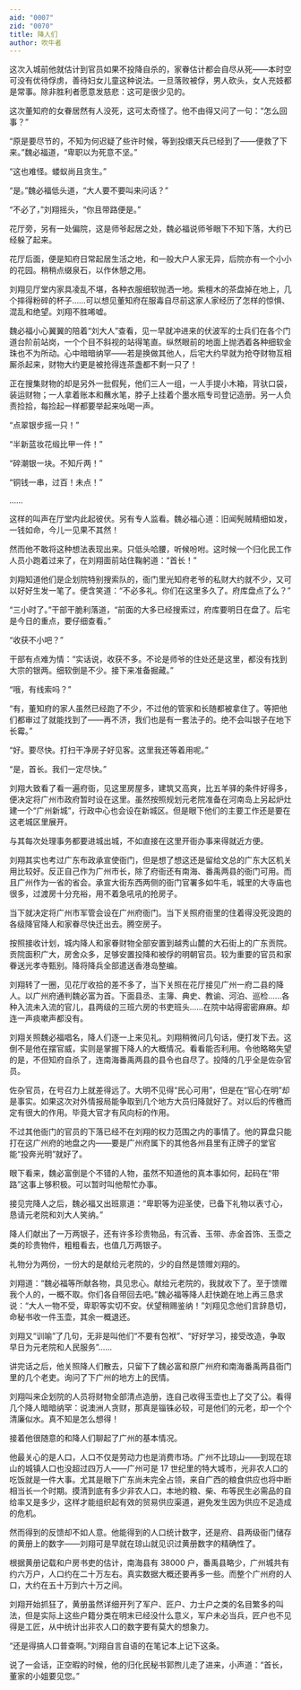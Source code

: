 ```yaml
---
aid: "0007"
zid: "0070"
title: 降人们
author: 吹牛者
---
```


这次入城前他就估计到官员如果不投降自杀的，家眷估计都会自尽从死——本时空可没有优待俘虏，善待妇女儿童这种说法。一旦落败被俘，男人砍头，女人充妓都是常事。除非胜利者愿意发慈悲：这可是很少见的。

这次董知府的女眷居然有人没死，这可太奇怪了。他不由得又问了一句：“怎么回事？”

“原是要尽节的，不知为何迟疑了些许时候，等到投缳天兵已经到了——便救了下来。”魏必福道，“卑职以为死意不坚。”

“这也难怪。蝼蚁尚且贪生。”

“是。”魏必福低头道，“大人要不要叫来问话？”

“不必了，”刘翔摇头，“你且带路便是。”

花厅旁，另有一处偏院，这是师爷起居之处，魏必福说师爷眼下不知下落，大约已经躲了起来。

花厅后面，便是知府日常起居生活之地，和一般大户人家无异，后院亦有一个小小的花园。稍稍点缀泉石，以作休憩之用。

刘翔见厅堂内家具凌乱不堪，各种衣服细软抛洒一地。紫檀木的茶盘掉在地上，几个摔得粉碎的杯子……可以想见董知府在服毒自尽前这家人家经历了怎样的惊惧、混乱和绝望。刘翔不胜唏嘘。

魏必福小心翼翼的陪着“刘大人”查看，见一早就冲进来的伏波军的士兵们在各个门道台阶前站岗，一个个目不斜视的站得笔直。纵然眼前的地面上抛洒着各种细软金珠也不为所动。心中暗暗纳罕——若是换做其他人，后宅大约早就为抢夺财物互相厮杀起来，财物大约更是被抢得连茶盏都不剩一只了！

正在搜集财物的却是另外一批假髡，他们三人一组，一人手提小木箱，背驮口袋，装运财物；一人拿着账本和蘸水笔，脖子上挂着个墨水瓶专司登记造册。另一人负责捡拾，每捡起一样都要举起来吆喝一声。

“点翠银步摇一只！”

“半新蓝妆花缎比甲一件！”

“碎潮银一块。不知斤两！”

“铜钱一串，过百！未点！”

……

这样的叫声在厅堂内此起彼伏。另有专人监看。魏必福心道：旧闻髡贼精细如发，一钱如命，今儿一见果不其然！

然而他不敢将这种想法表现出来。只低头哈腰，听候吩咐。这时候一个归化民工作人员小跑着过来了，在刘翔面前站住鞠躬道：“首长！”

刘翔知道他们是企划院特别搜索队的，衙门里光知府老爷的私财大约就不少，又可以好好生发一笔了。便含笑道：“不必多礼。你们在这里多久了。府库盘点了么？”

“三小时了。”干部干脆利落道，“前面的大多已经搜索过，府库要明日在盘了。后宅是今日的重点，要仔细查看。”

“收获不小吧？”

干部有点难为情：“实话说，收获不多。不论是师爷的住处还是这里，都没有找到大宗的银两。细软倒是不少。接下来准备掘藏。”

“哦，有线索吗？”

“有，董知府的家人虽然已经跑了不少，不过他的管家和长随都被拿住了。等把他们都审过了就能找到了——再不济，我们也是有一套法子的。绝不会叫银子在地下长霉。”

“好。要尽快。打扫干净房子好见客。这里我还等着用呢。”

“是，首长。我们一定尽快。”

刘翔大致看了看一遍府衙，见这里房屋多，建筑又高爽，比五羊驿的条件好得多，便决定将广州市政府暂时设在这里。虽然按照规划元老院准备在河南岛上另起炉灶建一个“广州新城”，行政中心也会设在新城区。但是眼下他们的主要工作还是要在这老城区里展开。

与其每次处理事务都要进城出城，不如直接在这里开衙办事来得就近方便。

刘翔其实也考过广东布政承宣使衙门，但是想了想这还是留给文总的广东大区机关用比较好。反正自己作为广州市长，除了府衙还有南海、番禹两县的衙门可用。而且广州作为一省的省会。承宣大街东西两侧的衙门官署多如牛毛，城里的大寺庙也很多，过渡房十分充裕，用不着急吼吼的抢房子。

当下就决定将广州市军管会设在广州府衙门。当下关照府衙里的住着得没死没跑的各级降官降人和家眷尽快迁出去。腾空房子。

按照接收计划，城内降人和家眷财物全部安置到越秀山麓的大石街上的广东贡院。贡院面积广大，房舍众多，足够安置投降和被俘的明朝官员。较为重要的官员和家眷送光孝寺甄别。降将降兵全部遣送香港岛整编。

刘翔转了一圈，见花厅收拾的差不多了，当下关照在花厅接见广州一府二县的降人。以广州府通判魏必富为首。下面县丞、主簿、典史、教谕、河泊、巡检……各种入流未入流的官儿，县两级的三班六房的书吏班头……在院中站得密密麻麻。却连一声痰嗽声都没有。

刘翔关照魏必福唱名，降人们逐一上来见礼。刘翔稍微问几句话，便打发下去。这倒不是他在摆官威，实则是掌握下降人的大概情况。看看能否利用。令他略略失望的是，不但知府自杀了，连南海番禹两县的县令也自尽了。投降的几乎全是佐杂官员。

佐杂官员，在号召力上就差得远了。大明不见得“民心可用”，但是在“官心在明”却是事实。如果这次对外情报局能争取到几个地方大员归降就好了。对以后的传檄而定有很大的作用。毕竟大官才有风向标的作用。

不过其他衙门的官员的下落已经不在刘翔的权力范围之内的事情了。他的算盘只能打在这广州府的地盘之内——要是广州府属下的其他各州县里有正牌子的堂官能“投奔光明”就好了。

眼下看来，魏必富倒是个不错的人物，虽然不知道他的真本事如何，起码在“带路”这事上够积极。可以暂时叫他帮忙办事。

接见完降人之后，魏必福又出班禀道：“卑职等为迎圣使，已备下礼物以表寸心，恳请元老院和刘大人笑纳。”

降人们献出了一万两银子，还有许多珍贵物品，有沉香、玉带、赤金首饰、玉壶之类的珍贵物件，粗粗看去，也值几万两银子。

礼物分为两份，一份大的是献给元老院的，少的自然是馈赠刘翔的。

刘翔道：“魏必福等所献各物，具见忠心。献给元老院的，我就收下了。至于馈赠我个人的，一概不取。你们各自带回去吧。”魏必福等降人赶快跪在地上再三恳求说：“大人一物不受，卑职等实切不安。伏望稍赐鉴纳！”刘翔见念他们言辞恳切，命秘书收一件玉壶，其余一概退还。

刘翔又“训喻”了几句，无非是叫他们“不要有包袱”、“好好学习，接受改造，争取早日为元老院和人民服务”……

讲完话之后，他关照降人们散去，只留下了魏必富和原广州府和南海番禹两县衙门里的几个老吏。询问了下广州的地方上的民情。

刘翔叫来企划院的人员将财物全部清点造册，连自己收得玉壶也上了交了公。看得几个降人暗暗纳罕：说澳洲人贪财，那真是锱铢必较，可是他们的元老，却一个个清廉似水。真不知是怎么想得！

接着他很随意的和降人们聊起了广州的基本情况。

他最关心的是人口，人口不仅是劳动力也是消费市场。广州不比琼山——到现在琼山的城镇人口也没超过四万人——广州可是 17 世纪里的特大城市，光非农人口的吃饭就是一件大事。尤其是眼下广东尚未完全占领，来自广西的粮食供应也将中断相当长一个时期。摸清到底有多少非农人口，本地的粮、柴、布等民生必需品的自给率又是多少，这样才能组织起有效的贸易供应渠道，避免发生因为供应不足造成的危机。

然而得到的反馈却不如人意。他能得到的人口统计数字，还是府、县两级衙门储存的黄册上的数字——刘翔可是早就在琼山就见识过黄册数字的精确性了。

根据黄册记载和户房书吏的估计，南海县有 38000 户，番禹县略少，广州城共有约六万户，人口约在二十万左右。真实数据大概还要再多一些。而整个广州府的人口，大约在五十万到六十万之间。

刘翔开始抓狂了，黄册虽然详细开列了军户、匠户、力士户之类的名目繁多的叫法，但是实际上这些户籍分类在明末已经没什么意义，军户未必当兵，匠户也不见得是工匠，从中统计出非农人口的数字要有莫大的想象力。

“还是得搞人口普查啊。”刘翔自言自语的在笔记本上记下这条。

说了一会话，正空暇的时候，他的归化民秘书郭煦儿走了进来，小声道：“首长，董家的小姐要见您。”
